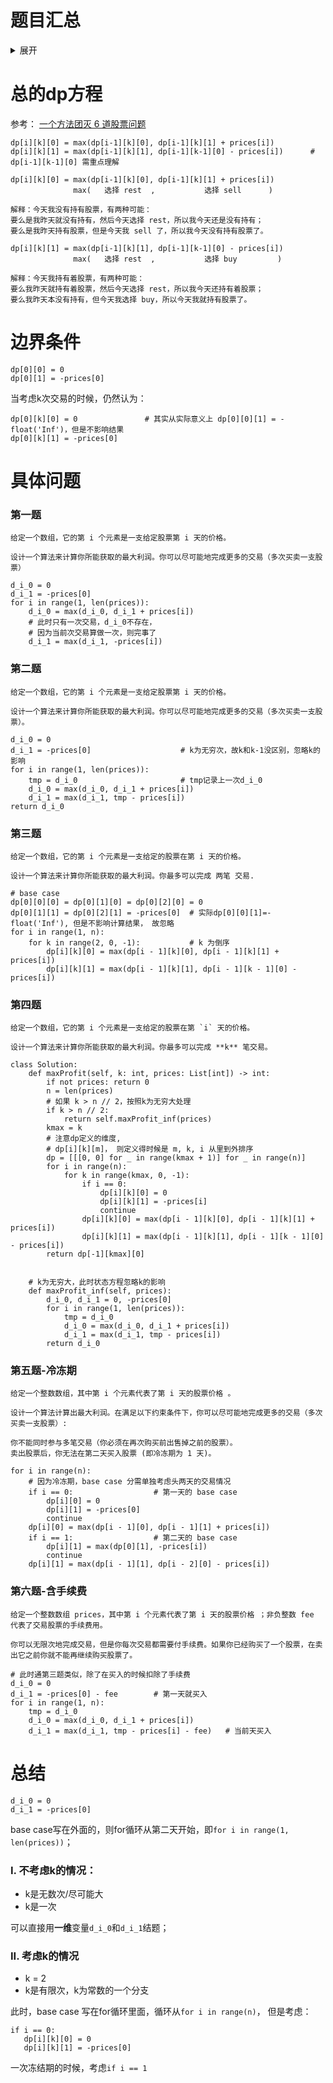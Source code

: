 # 题目汇总
<details>
<summary>展开</summary>

- [121.买卖股票的最佳时机](https://leetcode-cn.com/problems/best-time-to-buy-and-sell-stock/)
- [122.买卖股票的最佳时机 II](https://leetcode-cn.com/problems/best-time-to-buy-and-sell-stock-ii/)
- [123.买卖股票的最佳时机 III](https://leetcode-cn.com/problems/best-time-to-buy-and-sell-stock-iii/)
- [188.买卖股票的最佳时机 IV](https://leetcode-cn.com/problems/best-time-to-buy-and-sell-stock-iv/)
- [741.买卖股票的最佳时机含手续费](https://leetcode-cn.com/problems/best-time-to-buy-and-sell-stock-with-transaction-fee/)
- [309.最佳买卖股票时机含冷冻期](https://leetcode-cn.com/problems/best-time-to-buy-and-sell-stock-with-cooldown/)

</details>


# 总的dp方程

参考： [一个方法团灭 6 道股票问题](https://leetcode-cn.com/problems/best-time-to-buy-and-sell-stock-with-cooldown/solution/yi-ge-fang-fa-tuan-mie-6-dao-gu-piao-wen-ti-by-lab/)

```python3
dp[i][k][0] = max(dp[i-1][k][0], dp[i-1][k][1] + prices[i])
dp[i][k][1] = max(dp[i-1][k][1], dp[i-1][k-1][0] - prices[i])      # dp[i-1][k-1][0] 需重点理解
```

```shell
dp[i][k][0] = max(dp[i-1][k][0], dp[i-1][k][1] + prices[i])
              max(   选择 rest  ,           选择 sell      )

解释：今天我没有持有股票，有两种可能：
要么是我昨天就没有持有，然后今天选择 rest，所以我今天还是没有持有；
要么是我昨天持有股票，但是今天我 sell 了，所以我今天没有持有股票了。

dp[i][k][1] = max(dp[i-1][k][1], dp[i-1][k-1][0] - prices[i])
              max(   选择 rest  ,           选择 buy         )

解释：今天我持有着股票，有两种可能：
要么我昨天就持有着股票，然后今天选择 rest，所以我今天还持有着股票；
要么我昨天本没有持有，但今天我选择 buy，所以今天我就持有股票了。
```
# 边界条件
```python3
dp[0][0] = 0
dp[0][1] = -prices[0]
```

当考虑k次交易的时候，仍然认为：

```python3
dp[0][k][0] = 0               # 其实从实际意义上 dp[0][0][1] = -float('Inf')，但是不影响结果
dp[0][k][1] = -prices[0]
```

# 具体问题
### 第一题
```shell
给定一个数组，它的第 i 个元素是一支给定股票第 i 天的价格。

设计一个算法来计算你所能获取的最大利润。你可以尽可能地完成更多的交易（多次买卖一支股票）
```

```python3
d_i_0 = 0
d_i_1 = -prices[0]
for i in range(1, len(prices)):
    d_i_0 = max(d_i_0, d_i_1 + prices[i])
    # 此时只有一次交易，d_i_0不存在，
    # 因为当前次交易算做一次，则完事了
    d_i_1 = max(d_i_1, -prices[i])
```

### 第二题
```shell
给定一个数组，它的第 i 个元素是一支给定股票第 i 天的价格。

设计一个算法来计算你所能获取的最大利润。你可以尽可能地完成更多的交易（多次买卖一支股票）。
```

```python3
d_i_0 = 0
d_i_1 = -prices[0]                    # k为无穷次，故k和k-1没区别，忽略k的影响
for i in range(1, len(prices)):
    tmp = d_i_0                       # tmp记录上一次d_i_0
    d_i_0 = max(d_i_0, d_i_1 + prices[i])
    d_i_1 = max(d_i_1, tmp - prices[i])
return d_i_0
```

### 第三题
```shell
给定一个数组，它的第 i 个元素是一支给定的股票在第 i 天的价格。

设计一个算法来计算你所能获取的最大利润。你最多可以完成 两笔 交易.
```

```python3
# base case
dp[0][0][0] = dp[0][1][0] = dp[0][2][0] = 0
dp[0][1][1] = dp[0][2][1] = -prices[0]  # 实际dp[0][0][1]=-float('Inf'), 但是不影响计算结果， 故忽略
for i in range(1, n):
    for k in range(2, 0, -1):           # k 为倒序
        dp[i][k][0] = max(dp[i - 1][k][0], dp[i - 1][k][1] + prices[i])
        dp[i][k][1] = max(dp[i - 1][k][1], dp[i - 1][k - 1][0] - prices[i])
```

### 第四题
```shell
给定一个数组，它的第 i 个元素是一支给定的股票在第 `i` 天的价格。

设计一个算法来计算你所能获取的最大利润。你最多可以完成 **k** 笔交易。
```

```python3
class Solution:
    def maxProfit(self, k: int, prices: List[int]) -> int:
        if not prices: return 0
        n = len(prices)
        # 如果 k > n // 2，按照k为无穷大处理
        if k > n // 2:
            return self.maxProfit_inf(prices)
        kmax = k
        # 注意dp定义的维度,
        # dp[i][k][m]， 则定义得时候是 m, k, i 从里到外排序
        dp = [[[0, 0] for _ in range(kmax + 1)] for _ in range(n)]
        for i in range(n):
            for k in range(kmax, 0, -1):
                if i == 0:
                    dp[i][k][0] = 0
                    dp[i][k][1] = -prices[i]
                    continue
                dp[i][k][0] = max(dp[i - 1][k][0], dp[i - 1][k][1] + prices[i])
                dp[i][k][1] = max(dp[i - 1][k][1], dp[i - 1][k - 1][0] - prices[i])
        return dp[-1][kmax][0]

    
    # k为无穷大，此时状态方程忽略k的影响
    def maxProfit_inf(self, prices):
        d_i_0, d_i_1 = 0, -prices[0]
        for i in range(1, len(prices)):
            tmp = d_i_0
            d_i_0 = max(d_i_0, d_i_1 + prices[i])
            d_i_1 = max(d_i_1, tmp - prices[i])
        return d_i_0
```

### 第五题-冷冻期
```shell
给定一个整数数组，其中第 i 个元素代表了第 i 天的股票价格 。​

设计一个算法计算出最大利润。在满足以下约束条件下，你可以尽可能地完成更多的交易（多次买卖一支股票）:

你不能同时参与多笔交易（你必须在再次购买前出售掉之前的股票）。
卖出股票后，你无法在第二天买入股票 (即冷冻期为 1 天)。
```

```python3
for i in range(n):
    # 因为冷冻期，base case 分需单独考虑头两天的交易情况
    if i == 0:                  # 第一天的 base case
        dp[i][0] = 0
        dp[i][1] = -prices[0]
        continue
    dp[i][0] = max(dp[i - 1][0], dp[i - 1][1] + prices[i])
    if i == 1:                  # 第二天的 base case
        dp[i][1] = max(dp[0][1], -prices[i])
        continue
    dp[i][1] = max(dp[i - 1][1], dp[i - 2][0] - prices[i])
```

### 第六题-含手续费
```shell
给定一个整数数组 prices，其中第 i 个元素代表了第 i 天的股票价格 ；非负整数 fee 代表了交易股票的手续费用。

你可以无限次地完成交易，但是你每次交易都需要付手续费。如果你已经购买了一个股票，在卖出它之前你就不能再继续购买股票了。
```

```python3
# 此时通第三题类似，除了在买入的时候扣除了手续费
d_i_0 = 0
d_i_1 = -prices[0] - fee        # 第一天就买入
for i in range(1, n):
    tmp = d_i_0
    d_i_0 = max(d_i_0, d_i_1 + prices[i])
    d_i_1 = max(d_i_1, tmp - prices[i] - fee)   # 当前天买入
```

# 总结
```python3
d_i_0 = 0
d_i_1 = -prices[0]
``` 

base case写在外面的，则for循环从第二天开始，即`for i in range(1, len(prices))`；

### I. 不考虑k的情况：
- k是无数次/尽可能大
- k是一次

可以直接用**一维**变量`d_i_0`和`d_i_1`结题；

### II. 考虑k的情况
- k = 2
- k是有限次，k为常数的一个分支

此时，base case 写在for循环里面，循环从`for i in range(n)`， 但是考虑：

```python3
if i == 0:
   dp[i][k][0] = 0
   dp[i][k][1] = -prices[0]
```

一次冻结期的时候，考虑`if i == 1`
